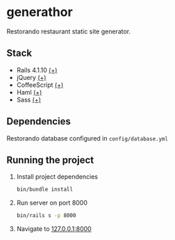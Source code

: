 # generathor

Restorando restaurant static site generator.

## Stack

- Rails 4.1.10 [(+)](http://www.jquery.com/)
- jQuery [(+)](http://www.jquery.com/)
- CoffeeScript [(+)](http://coffeescript.org/)
- Haml [(+)](http://haml.info/)
- Sass [(+)](http://sass-lang.com/)

## Dependencies
Restorando database configured in ```config/database.yml```

## Running the project

1. Install project dependencies
    ```sh
    bin/bundle install
    ```

2. Run server on port 8000
    ```sh
    bin/rails s -p 8000
    ```

3. Navigate to [127.0.0.1:8000](http://127.0.0.1:8000)
